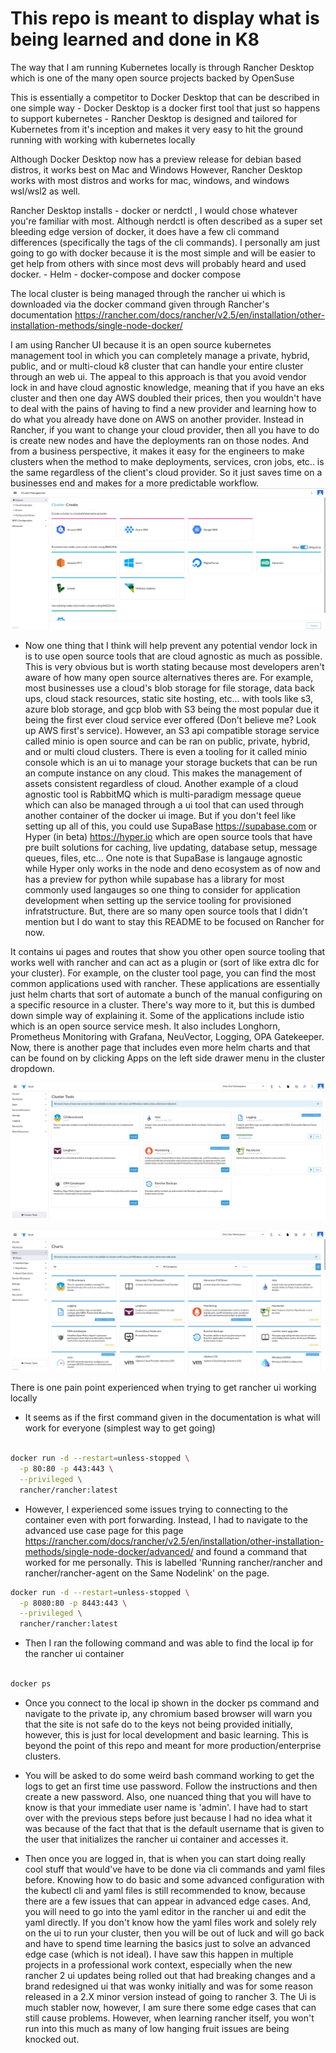 # This repo is meant to display what is being learned and done in K8 

The way that I am running Kubernetes locally is through Rancher Desktop which is one of the many open source projects backed by OpenSuse

This is essentially a competitor to Docker Desktop that can be described in one simple way 
    - Docker Desktop is a docker first tool that just so happens to support kubernetes
    - Rancher Desktop is designed and tailored for Kubernetes from it's inception and makes it very easy to hit the ground running with working with kubernetes locally

Although Docker Desktop now has a preview release for debian based distros, it works best on Mac and Windows
However, Rancher Desktop works with most distros and works for mac, windows, and windows wsl/wsl2 as well.


Rancher Desktop installs 
    - docker or nerdctl , I would chose whatever you're familiar with most. Although nerdctl is often described as a super set bleeding edge version of docker, it does have a few cli command differences (specifically the tags of the cli commands). I personally am just going to go with docker because it is the most simple and will be easier to get help from others with since most devs will probably heard and used docker. 
    - Helm
    - docker-compose and docker compose

The local cluster is being managed through the rancher ui which is downloaded via the docker command given through Rancher's documentation https://rancher.com/docs/rancher/v2.5/en/installation/other-installation-methods/single-node-docker/


I am using Rancher UI because it is an open source kubernetes management tool in which you can completely manage a private, hybrid, public, and or multi-cloud k8 cluster that can handle your entire cluster through an web ui. The appeal to this approach is that you avoid vendor lock in and have cloud agnostic knowledge, meaning that if you have an eks cluster and then one day AWS doubled their prices, then you wouldn't have to deal with the pains of having to find a new provider and learning how to do what you already have done on AWS on another provider. Instead in Rancher, if you want to change your cloud provider, then all you have to do is create new nodes and have the deployments ran on those nodes. And from a business perspective, it makes it easy for the engineers to make clusters when the method to make deployments, services, cron jobs, etc.. is the same regardless of the client's cloud provider. So it just saves time on a businesses end and makes for a more predictable workflow. 
![Alt text](assets/create-cluster-or-node.png?raw=true "Title")

- Now one thing that I think will help prevent any potential vendor lock in is to use open source tools that are cloud agnostic as much as possible. This is very obvious but is worth stating because most developers aren't aware of how many open source alternatives theres are. For example, most businesses use a cloud's blob storage for file storage, data back ups, cloud stack resources, static site hosting, etc... with tools like s3, azure blob storage, and gcp blob with S3 being the most popular due it being the first ever cloud service ever offered (Don't believe me? Look up AWS first's service). However, an S3 api compatible storage service called minio is open source and can be ran on public, private, hybrid, and or multi cloud clusters. There is even a tooling for it called minio console which is an ui to manage your storage buckets that can be run an compute instance on any cloud. This makes the management of assets consistent regardless of cloud. Another example of a cloud agnostic tool is RabbitMQ which is multi-paradigm message queue which can also be managed through a ui tool that can used through another container of the docker ui image. But if you don't feel like setting up all of this, you could use SupaBase https://supabase.com or Hyper (in beta) https://hyper.io which are open source tools that have pre built solutions for caching, live updating, database setup, message queues, files, etc... One note is that SupaBase is langauge agnostic while Hyper only works in the node and deno ecosystem as of now and has a preview for python while supabase has a library for most commonly used langauges so one thing to consider for application development when setting up the service tooling for provisioned infratstructure. But, there are so many open source tools that I didn't mention but I do want to stay this README to be focused on Rancher for now.


It contains ui pages and routes that show you other open source tooling that works well with rancher and can act as a plugin or (sort of like extra dlc for your cluster). For example, on the cluster tool page, you can find the most common applications used with rancher. These applications are essentially just helm charts that sort of automate a bunch of the manual configuring on a specific resource in a cluster. There's way more to it, but this is dumbed down simple way of explaining it. Some of the applications include istio which is an open source service mesh. It also includes Longhorn, Prometheus Monitoring with Grafana, NeuVector, Logging, OPA Gatekeeper. Now, there is another page that includes even more helm charts and that can be found on by clicking Apps on the left side drawer menu in the cluster dropdown.  


![Alt text](assets/cluster-tools.png?raw=true "Title")

![Alt text](assets/charts.png?raw=true "Title")




There is one pain point experienced when trying to get rancher ui working locally

- It seems as if the first command given in the documentation is what will work for everyone (simplest way to get going)
```bash

docker run -d --restart=unless-stopped \
  -p 80:80 -p 443:443 \
  --privileged \
  rancher/rancher:latest

```

- However, I experienced some issues trying to connecting to the container even with port forwarding. Instead, I had to navigate to the advanced use case page for this page https://rancher.com/docs/rancher/v2.5/en/installation/other-installation-methods/single-node-docker/advanced/ and found a command that worked for me personally. This is labelled 'Running rancher/rancher and rancher/rancher-agent on the Same Nodelink' on the page. 

```bash
docker run -d --restart=unless-stopped \
  -p 8080:80 -p 8443:443 \
  --privileged \
  rancher/rancher:latest

```

- Then I ran the following command and was able to find the local ip for the rancher ui container
```bash

docker ps 

```

- Once you connect to the local ip shown in the docker ps command and navigate to the private ip, any chromium based browser will warn you that the site is not safe do to the keys not being provided initially, however, this is just for local development and basic learning. This is beyond the point of this repo and meant for more production/enterprise clusters.

- You will be asked to do some weird bash command working to get the logs to get an first time use password. Follow the instructions and then create a new password. Also, one nuanced thing that you will have to know is that your immediate user name is 'admin'. I have had to start over with the previous steps before just because I had no idea what it was because of the fact that that is the default username that is given to the user that initializes the rancher ui container and accesses it. 


- Then once you are logged in, that is when you can start doing really cool stuff that would've have to be done via cli commands and yaml files before. Knowing how to do basic and some advanced configuration with the kubectl cli and yaml files is still recommended to know, because there are a few issues that can appear in advanced edge cases. And, you will need to go into the yaml editor in the rancher ui and edit the yaml directly. If you don't know how the yaml files work and solely rely on the ui to run your cluster, then you will be out of luck and will go back and have to spend time learning the basics just to solve an advanced edge case (which is not ideal). I have saw this happen in multiple projects in a professional work context, especially when the new rancher 2 ui updates being rolled out that had breaking changes and a brand redesigned ui that was wonky initially and was for some reason released in a 2.X minor version instead of going to rancher 3. The Ui is much stabler now, however, I am sure there some edge cases that can still cause problems. However, when learning rancher itself, you won't run into this much as many of low hanging fruit issues are being knocked out.


